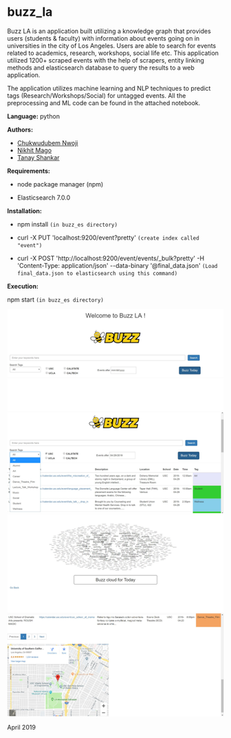 # buzz_la

Buzz LA is an application built utilizing a knowledge graph that provides users (students & faculty) with information about events going on in universities in the city of Los Angeles. Users are able to search for events related to academics, research, workshops, social life etc. This application utilized 1200+ scraped events with the help of scrapers, entity linking methods and elasticsearch database to query the results to a web application.

The application utilizes machine learning and NLP techniques to predict tags (Research/Workshops/Social) for untagged events. All the preprocessing and ML code can be found in the attached notebook.

**Language:** python

**Authors:**

- [Chukwudubem Nwoji](https://github.com/Chukudubem)
- [Nikhit Mago](https://github.com/nikhitmago)
- [Tanay Shankar](https://github.com/tanaysh7)

**Requirements:**

- node package manager (npm)

- Elasticsearch 7.0.0

**Installation:**

- npm install `(in buzz_es directory)`

- curl -X PUT 'localhost:9200/event?pretty' `(create index called "event")`

- curl -X POST 'http://localhost:9200/event/events/_bulk?pretty' -H 'Content-Type: application/json' --data-binary '@final_data.json' `(Load final_data.json to elasticsearch using this command)`



**Execution:**

npm start `(in buzz_es directory)`

![Landing](images/home.JPG)
![Filtered](images/filtered.jpg)
![Cloud](images/buzz_cloud.JPG)
![Map](images/map.JPG)

April 2019

